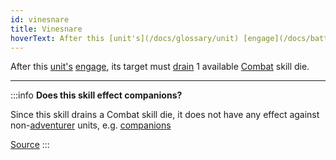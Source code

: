 ```yaml
---
id: vinesnare
title: Vinesnare
hoverText: After this [unit's](/docs/glossary/unit) [engage](/docs/battles/enemy-turn), its target must [drain](/docs/glossary/drained) 1 available [Combat](/docs/adventurer/skill-lines/warrior/combat) skill die.
---
```


After this [unit's](/docs/glossary/unit) [engage](/docs/battles/enemy-turn), its target must [drain](/docs/glossary/drained) 1 available [Combat](/docs/adventurer/skill-lines/warrior/combat) skill die.

---

:::info
**Does this skill effect companions?**

Since this skill drains a Combat skill die, it does not have any effect against non-[adventurer](/docs/glossary/adventurer) units, e.g. [companions](/docs/glossary/companion)

<a href="https://boardgamegeek.com/thread/3445750/article/45528193#45528193" target="_blank">Source</a>
:::
